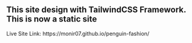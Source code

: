 <h2>This site design with TailwindCSS Framework. This is now a static site</h2>
<p>Live Site Link: https://monir07.github.io/penguin-fashion/</p>